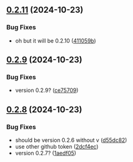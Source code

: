 ## [0.2.11](https://github.com/spaceandtimelabs/sxt-node-chart-repo/compare/0.2.10...0.2.11) (2024-10-23)


### Bug Fixes

* oh but it will be 0.2.10 ([411059b](https://github.com/spaceandtimelabs/sxt-node-chart-repo/commit/411059b089805aa2b27a5717ce0ccd523bd5c49c))



## [0.2.9](https://github.com/spaceandtimelabs/sxt-node-chart-repo/compare/0.2.8...0.2.9) (2024-10-23)


### Bug Fixes

* version 0.2.9? ([ce75709](https://github.com/spaceandtimelabs/sxt-node-chart-repo/commit/ce7570991d87296c5ecec6081b1aafe552c41f91))



## [0.2.8](https://github.com/spaceandtimelabs/sxt-node-chart-repo/compare/0.2.7...0.2.8) (2024-10-23)


### Bug Fixes

* should be version 0.2.6 without v ([d55dc82](https://github.com/spaceandtimelabs/sxt-node-chart-repo/commit/d55dc8236bea9a9bb84c590b307fe5db40cf07bd))
* use other github token ([2dcf4ec](https://github.com/spaceandtimelabs/sxt-node-chart-repo/commit/2dcf4ecdbca448dfaf12275885d91717f16ec463))
* version 0.2.7? ([1aedf05](https://github.com/spaceandtimelabs/sxt-node-chart-repo/commit/1aedf05bfa841e8158f2e16fe5ae694c72b8d4a1))




